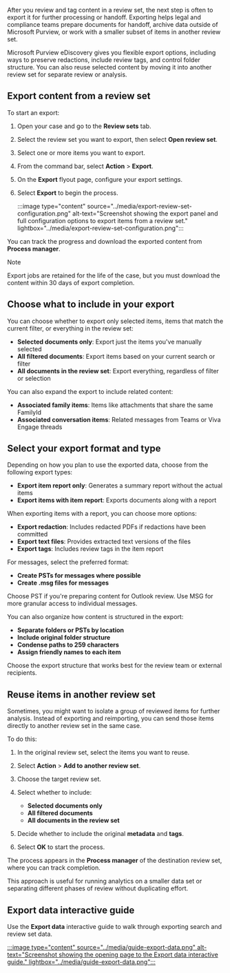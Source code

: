 After you review and tag content in a review set, the next step is often to export it for further processing or handoff. Exporting helps legal and compliance teams prepare documents for handoff, archive data outside of Microsoft Purview, or work with a smaller subset of items in another review set.

Microsoft Purview eDiscovery gives you flexible export options, including ways to preserve redactions, include review tags, and control folder structure. You can also reuse selected content by moving it into another review set for separate review or analysis.

## Export content from a review set

To start an export:

1. Open your case and go to the **Review sets** tab.
1. Select the review set you want to export, then select **Open review set**.
1. Select one or more items you want to export.
1. From the command bar, select **Action** > **Export**.
1. On the **Export** flyout page, configure your export settings.
1. Select **Export** to begin the process.

   :::image type="content" source="../media/export-review-set-configuration.png" alt-text="Screenshot showing the export panel and full configuration options to export items from a review set." lightbox="../media/export-review-set-configuration.png":::

You can track the progress and download the exported content from **Process manager**.

> [!NOTE]
> Export jobs are retained for the life of the case, but you must download the content within 30 days of export completion.

## Choose what to include in your export

You can choose whether to export only selected items, items that match the current filter, or everything in the review set:

- **Selected documents only**: Export just the items you've manually selected
- **All filtered documents**: Export items based on your current search or filter
- **All documents in the review set**: Export everything, regardless of filter or selection

You can also expand the export to include related content:

- **Associated family items**: Items like attachments that share the same FamilyId
- **Associated conversation items**: Related messages from Teams or Viva Engage threads

## Select your export format and type

Depending on how you plan to use the exported data, choose from the following export types:

- **Export item report only**: Generates a summary report without the actual items
- **Export items with item report**: Exports documents along with a report

When exporting items with a report, you can choose more options:

- **Export redaction**: Includes redacted PDFs if redactions have been committed
- **Export text files**: Provides extracted text versions of the files
- **Export tags**: Includes review tags in the item report

For messages, select the preferred format:

- **Create PSTs for messages where possible**
- **Create .msg files for messages**

Choose PST if you're preparing content for Outlook review. Use MSG for more granular access to individual messages.

You can also organize how content is structured in the export:

- **Separate folders or PSTs by location**
- **Include original folder structure**
- **Condense paths to 259 characters**
- **Assign friendly names to each item**

Choose the export structure that works best for the review team or external recipients.

## Reuse items in another review set

Sometimes, you might want to isolate a group of reviewed items for further analysis. Instead of exporting and reimporting, you can send those items directly to another review set in the same case.

To do this:

1. In the original review set, select the items you want to reuse.
1. Select **Action** > **Add to another review set**.
1. Choose the target review set.
1. Select whether to include:

   - **Selected documents only**
   - **All filtered documents**
   - **All documents in the review set**
1. Decide whether to include the original **metadata** and **tags**.
1. Select **OK** to start the process.

The process appears in the **Process manager** of the destination review set, where you can track completion.

This approach is useful for running analytics on a smaller data set or separating different phases of review without duplicating effort.

## Export data interactive guide

Use the **Export data** interactive guide to walk through exporting search and review set data.

[:::image type="content" source="../media/guide-export-data.png" alt-text="Screenshot showing the opening page to the Export data interactive guide." lightbox="../media/guide-export-data.png":::](https://mslearn.cloudguides.com/guides/Export%20data%20with%20Microsoft%20Purview%20eDiscovery?azure-portal=true)
